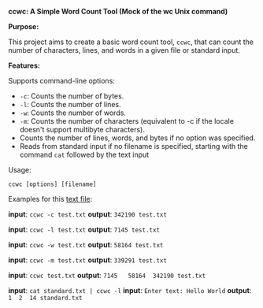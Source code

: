 **ccwc: A Simple Word Count Tool (Mock of the wc Unix command)**

**Purpose:**

This project aims to create a basic word count tool, `ccwc`, that can count the number of characters, lines, and words in a given file or standard input.

**Features:**

Supports command-line options:
- `-c`: Counts the number of bytes.
- `-l`: Counts the number of lines.
- `-w`: Counts the number of words.
- `-m`: Counts the number of characters (equivalent to -c if the locale doesn't support multibyte characters).
- Counts the number of lines, words, and bytes if no option was specified. 
- Reads from standard input if no filename is specified, starting with the command `cat` followed by the text input

Usage:

`ccwc [options] [filename]`

Examples for this [text file](https://github.com/karimhaddad32/CustomUnixCcwcCommand/blob/master/test.txt):

**input**: `ccwc -c test.txt` 
**output**: `342190 test.txt`

**input**: `ccwc -l test.txt` 
**output**: `7145 test.txt`

**input**: `ccwc -w test.txt` 
**output**: `58164 test.txt`

**input**: `ccwc -m test.txt` 
**output**: `339291 test.txt`

**input**: `ccwc test.txt` 
**output**: `7145   58164  342190 test.txt`

**input**: `cat standard.txt | ccwc -l` 
**input**: `Enter text: Hello World` 
**output**: `1  2  14 standard.txt`
